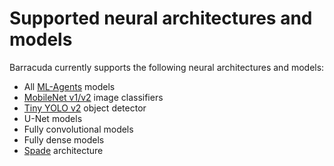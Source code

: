 # Supported neural architectures and models

Barracuda currently supports the following neural architectures and models: 

- All [ML-Agents](https://github.com/Unity-Technologies/ml-agents) models
- [MobileNet v1/v2](https://github.com/tensorflow/models/blob/master/research/slim/nets/mobilenet_v1.md) image classifiers
- [Tiny YOLO v2](https://pjreddie.com/darknet/yolov2/) object detector
- U-Net models
- Fully convolutional models
- Fully dense models
- [Spade](https://nvlabs.github.io/SPADE/) architecture
